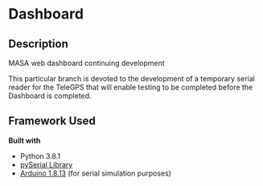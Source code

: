 # Dashboard

## Description
MASA web dashboard continuing development

This particular branch is devoted to the development of a temporary serial reader for the TeleGPS that will enable testing to be completed before the Dashboard is completed.

## Framework Used
<b> Built with </b>
* Python 3.8.1
* [pySerial Library](https://pyserial.readthedocs.io/en/latest/index.html)
* [Arduino 1.8.13](https://www.arduino.cc/) (for serial simulation purposes)
